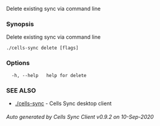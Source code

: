 Delete existing sync via command line

### Synopsis

Delete existing sync via command line

```
./cells-sync delete [flags]
```

### Options

```
  -h, --help   help for delete
```

### SEE ALSO

* [./cells-sync](./cells-sync)	 - Cells Sync desktop client

###### Auto generated by Cells Sync Client v0.9.2 on 10-Sep-2020
